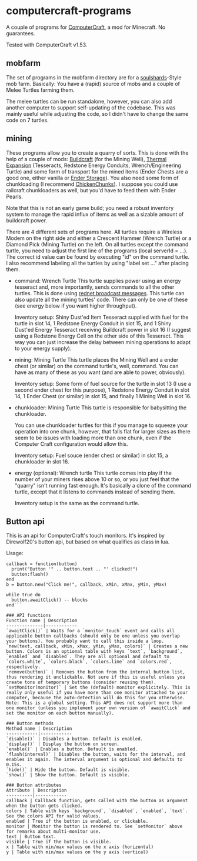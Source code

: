 computercraft-programs
======================

A couple of programs for <a href="http://www.computercraft.info/">ComputerCraft</a>, a mod for Minecraft. No guarantees.

Tested with ComputerCraft v1.53.

mobfarm
-------
The set of programs in the mobfarm directory are for a <a href="http://www.minecraftforum.net/topic/1475847-152">soulshards</a>-Style mob farm. Basically: You have a (rapid) source of mobs and a couple of Melee Turtles farming them.

The melee turtles can be run standalone, however, you can also add another computer to support self-updating of the codebase. This was mainly useful while adjusting the code, so I didn't have to change the same code on 7 turtles.

mining
------
These programs allow you to create a quarry of sorts. This is done with the help of a couple of mods: <a href="http://www.mod-buildcraft.com/">Buildcraft</a> (for the Mining Well), <a href="http://thermalexpansion.wikispaces.com/">Thermal Expansion</a> (Tesseracts, Redstone Energy Conduits, Wrench/Engineering Turtle) and some form of transport for the mined items (Ender Chests are a good one, either vanilla or <a href="http://www.minecraftforum.net/topic/909223-147152">Ender Storage</a>). You also need some form of chunkloading (I recommend <a href="http://www.minecraftforum.net/topic/909223-147152">ChickenChunks</a>). I suppose you could use railcraft chunkloaders as well, but you'd have to feed them with Ender Pearls.

Note that this is not an early game build; you need a robust inventory system to manage the rapid influx of items as well as a sizable amount of buildcraft power.

There are 4 different sets of programs here. All turtles require a Wireless Modem on the right side and either a Crescent Hammer (Wrench Turtle) or a Diamond Pick (Mining Turtle) on the left.
On all turtles except the command turtle, you need to adjust the first line of the programs (local serverId = ...). The correct id value can be found by executing "id" on the command turtle.
I also recommend labeling all the turtles by using "label set ..." after placing them.

* command: Wrench Turtle
  This turtle supplies power using an energy tesseract and, more importantly, sends commands to all the other turtles. This is done using <a href="http://computercraft.info/wiki/Rednet.broadcast">rednet broadcast messages</a>. This turtle can also update all the mining turtles' code. There can only be one of these (see energy below if you want higher throughput).
  
  Inventory setup: Shiny Dust'ed Item Tesseract supplied with fuel for the turtle in slot 14, 1 Redstone Energy Conduit in slot 15, and 1 Shiny Dust'ed Energy Tesseract receiving Buildcraft power in slot 16 (I suggest using a Redstone Energy Cell on the other side of this Tesseract. This way you can just increase the delay between mining operations to adapt to your energy supply).
* mining: Mining Turtle
  This turtle places the Mining Well and a ender chest (or similar) on the command turtle's, well, command. You can have as many of these as you want (and are able to power, obviously).

  Inventory setup: Some form of fuel source for the turtle in slot 13 (I use a second ender chest for this purpose), 1 Redstone Energy Conduit in slot 14, 1 Ender Chest (or similar) in slot 15, and finally 1 Mining Well in slot 16.
* chunkloader: Mining Turtle
  This turtle is responsible for babysitting the chunkloader. 
  
  You can use chunkloader turtles for this if you manage to squeeze your operation into one chunk, however, that falls flat for larger sizes as there seem to be issues with loading more than one chunk, even if the Computer Craft configuration would allow this.

  Inventory setup: Fuel souce (ender chest or similar) in slot 15, a chunkloader in slot 16.
* energy (optional): Wrench turtle
  This turtle comes into play if the number of your miners rises above 10 or so, or you just feel that the "quarry" isn't running fast enough. It's basically a clone of the command turtle, except that it listens to commands instead of sending them.

  Inventory setup is the same as the command turtle.

Button api
----------

This is an api for ComputerCraft's touch monitors. It's inspired by Direwolf20's button api, but based on what qualifies as class in lua.

Usage:
```os.loadAPI("button") -- load button api
callback = function(button) 
  print("Button '" .. button.text .. "' clicked!") 
  button:flash()
end
b = button.new("Click me!", callback, xMin, xMax, yMin, yMax)

while true do
  button.awaitClick() -- blocks
end```

### API functions
Function name | Description
--------------|------------
`awaitClick()` | Waits for a `monitor_touch` event and calls all applicable button callbacks (should only be one unless you overlap your buttons). You probably want to call this inside a loop.
`new(text, callback, xMin, xMax, yMin, yMax, colors)` | Creates a new button. Colors is an optional table with keys `text`, `background`, `enabled` and `disabled`. They are all optional and default to `colors.white`, `colors.black`, `colors.lime` and `colors.red`, respectively.
`remove(button)` | Removes the button from the internal button list, thus rendering it unclickable. Not sure if this is useful unless you create tons of temporary buttons (consider reusing them).
`setMonitor(monitor)` | Set the (default) monitor explicitely. This is really only useful if you have more than one monitor attached to your computer, because the auto-detection will do this for you otherwise. Note: This is a global setting. This API does not support more than one monitor (unless you implement your own version of `awaitClick` and set the monitor on each button manually).

### Button methods
Method name | Description
------------|------------
`disable()` | Disables a button. Default is enabled.
`display()` | Display the button on screen.
`enable()` | Enables a button. Default is enabled.
`flash(interval)` | Disables the button, waits for the interval, and enables it again. The interval argument is optional and defaults to 0.15s.
`hide()` | Hide the button. Default is visible.
`show()` | Show the button. Default is visible.

### Button attributes
Attribute | Description
----------|------------
callback | Callback function, gets called with the button as argument when the button gets clicked.
colors | Table with keys `background`, `disabled`, `enabled`, `text`. See the colors API for valid values.
enabled | True if the button is enabled, or clickable.
monitor | Monitor the button is rendered to. See `setMonitor` above for remarks about multi-monitor use.
text | Button text.
visible | True if the button is visible.
x | Table with min/max values on the x axis (horizontal)
y | Table with min/max values on the y axis (vertical)



